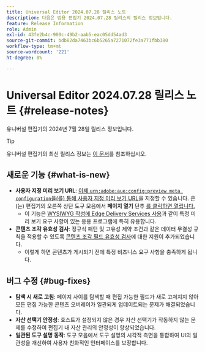 ```yaml
---
title: Universal Editor 2024.07.28 릴리스 노트
description: 다음은 범용 편집기 2024.07.28 릴리스의 릴리스 정보입니다.
feature: Release Information
role: Admin
exl-id: 43fe2b4c-900c-49b2-aab5-eac05dd54ad3
source-git-commit: bdb82da7463bc6b5265a7271072fe3a771fbb380
workflow-type: tm+mt
source-wordcount: '221'
ht-degree: 0%

---
```


# Universal Editor 2024.07.28 릴리스 노트 {#release-notes}

유니버설 편집기의 2024년 7월 28일 릴리스 정보입니다.

>[!TIP]
>
>유니버설 편집기의 최신 릴리스 정보는 [이 문서](/help/release-notes/universal-editor/current.md)를 참조하십시오.

## 새로운 기능 {#what-is-new}

* **사용자 지정 미리 보기 URL**: [이제 `urn:adobe:aue:config:preview meta configuration`을(를) 통해 사용자 지정 미리 보기 URL](/help/implementing/universal-editor/customizing.md#custom-preview-urls)을 지정할 수 있습니다. 은(는) 편집기의 오른쪽 상단 도구 모음에서 **페이지 열기** 단추 [를 클릭하면 열립니다.](/help/sites-cloud/authoring/universal-editor/navigation.md#universal-editor-toolbar)
   * 이 기능은 [WYSIWYG 작성에 Edge Delivery Services 사용](/help/edge/wysiwyg-authoring/authoring.md)과 같이 특정 미리 보기 요구 사항이 있는 응용 프로그램에 특히 유용합니다.
* **콘텐츠 조각 유효성 검사**: 정규식 패턴 및 고유성 제약 조건과 같은 데이터 무결성 규칙을 적용할 수 있도록 [콘텐츠 조각 필드 유효성 검사](/help/assets/content-fragments/content-fragments-models.md#validation)에 대한 지원이 추가되었습니다.
   * 이렇게 하면 콘텐츠가 게시되기 전에 특정 비즈니스 요구 사항을 충족하게 됩니다.

## 버그 수정 {#bug-fixes}

* **탐색 시 새로 고침**: 페이지 사이를 탐색할 때 편집 가능한 필드가 새로 고쳐지지 않아 모든 편집 가능한 콘텐츠 오버레이가 일관되게 업데이트되는 문제가 해결되었습니다.
* **자산 선택기 안정성**: 호스트가 설정되지 않은 경우 자산 선택기가 작동하지 않는 문제를 수정하여 편집기 내 자산 관리의 안정성이 향상되었습니다.
* **일관된 도구 설명 동작**: 도구 모음에서 도구 설명의 시각적 측면을 통합하여 UI의 일관성을 개선하여 사용자 친화적인 인터페이스를 보장합니다.
